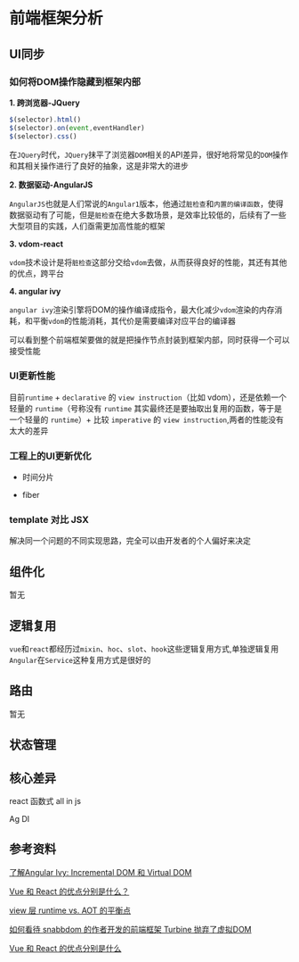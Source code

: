 # 前端框架分析

## UI同步

### 如何将DOM操作隐藏到框架内部

**1. 跨浏览器-JQuery**

```js
$(selector).html()
$(selector).on(event,eventHandler)
$(selector).css()
```

在`JQuery`时代，`JQuery`抹平了浏览器`DOM`相关的API差异，很好地将常见的`DOM`操作和其相关操作进行了良好的抽象，这是非常大的进步

**2. 数据驱动-AngularJS**

`AngularJS`也就是人们常说的`Angular1`版本，他通过`脏检查`和`内置的编译函数`，使得数据驱动有了可能，但是`脏检查`在绝大多数场景，是效率比较低的，后续有了一些大型项目的实践，人们亟需更加高性能的框架

**3. vdom-react**

`vdom`技术设计是将`脏检查`这部分交给`vdom`去做，从而获得良好的性能，其还有其他的优点，跨平台


**4. angular ivy**

`angular ivy`渲染引擎将DOM的操作编译成指令，最大化减少`vdom`渲染的内存消耗，和平衡`vdom`的性能消耗，其代价是需要编译对应平台的编译器

可以看到整个前端框架要做的就是把操作节点封装到框架内部，同时获得一个可以接受性能

### UI更新性能

目前`runtime` + `declarative` 的 `view instruction`（比如 vdom），还是依赖一个轻量的 `runtime`（号称没有 `runtime` 其实最终还是要抽取出复用的函数，等于是一个轻量的 `runtime`）+ 比较 `imperative` 的 `view instruction`,两者的性能没有太大的差异

### 工程上的UI更新优化

* 时间分片

* fiber

### template 对比 JSX

解决同一个问题的不同实现思路，完全可以由开发者的个人偏好来决定

## 组件化

暂无

## 逻辑复用

`vue`和`react`都经历过`mixin`、`hoc`、`slot`、`hook`这些逻辑复用方式,单独逻辑复用`Angular`在`Service`这种复用方式是很好的

## 路由

暂无

## 状态管理


## 核心差异

react 函数式 all in js

Ag DI


## 参考资料


[了解Angular Ivy: Incremental DOM 和 Virtual DOM](https://blog.csdn.net/rockan007/article/details/90716237)

[Vue 和 React 的优点分别是什么？](https://www.zhihu.com/question/301860721)

[view 层 runtime vs. AOT 的平衡点](https://www.zhihu.com/question/301791037/answer/528025206)

[如何看待 snabbdom 的作者开发的前端框架 Turbine 抛弃了虚拟DOM](https://www.zhihu.com/question/59953136/answer/170705334)

[Vue 和 React 的优点分别是什么](https://www.zhihu.com/question/301860721)